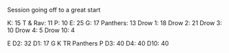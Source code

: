Session going off to a great start

K: 15
T & Rav: 11
P: 10
E: 25
G: 17
Panthers: 13
Drow 1: 18
Drow 2: 21
Drow 3: 10
Drow 4: 5
Drow 10: 4

E
D2: 32
D1: 17
G
K
TR
Panthers
P
D3: 40
D4: 40
D10: 40